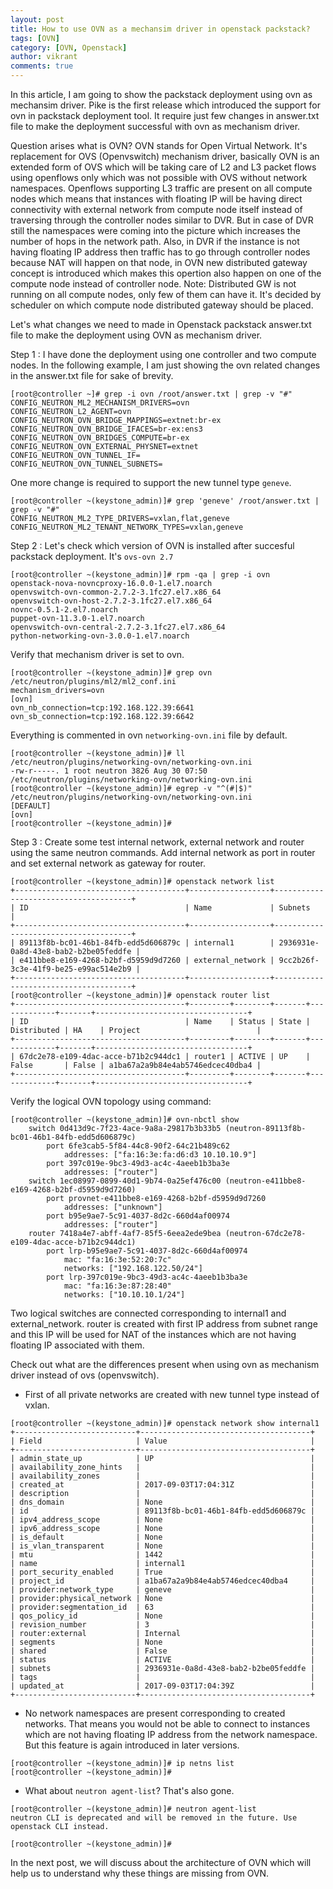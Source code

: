 ```yaml
---
layout: post
title: How to use OVN as a mechansim driver in openstack packstack?
tags: [OVN]
category: [OVN, Openstack]
author: vikrant
comments: true
--- 
```


In this article, I am going to show the packstack deployment using ovn as mechansim driver. Pike is the first release which introduced the support for ovn in packstack deployment tool. It require just few changes in answer.txt file to make the deployment successful with ovn as mechanism driver. 

Question arises what is OVN? OVN stands for Open Virtual Network. It's replacement for OVS (Openvswitch) mechanism driver, basically OVN is an extended form of OVS which will be taking care of L2 and L3 packet flows using openflows only which was not possible with OVS without network namespaces. Openflows supporting L3 traffic are present on all compute nodes which means that instances with floating IP will be having direct connectivity with external network from compute node itself instead of traversing through the controller nodes similar to DVR. But in case of DVR still the namespaces were coming into the picture which increases the number of hops in the network path. Also, in DVR if the instance is not having floating IP address then traffic has to go through controller nodes because NAT will happen on that node, in OVN new distributed gateway concept is introduced which makes this opertion also happen on one of the compute node instead of controller node. Note: Distributed GW is not running on all compute nodes, only few of them can have it. It's decided by scheduler on which compute node distributed gateway should be placed. 

Let's what changes we need to made in Openstack packstack answer.txt file to make the deployment using OVN as mechanism driver. 

Step 1 : I have done the deployment using one controller and two compute nodes. In the following example, I am just showing the ovn related changes in the answer.txt file for sake of brevity. 

~~~
[root@controller ~]# grep -i ovn /root/answer.txt | grep -v "#"
CONFIG_NEUTRON_ML2_MECHANISM_DRIVERS=ovn
CONFIG_NEUTRON_L2_AGENT=ovn
CONFIG_NEUTRON_OVN_BRIDGE_MAPPINGS=extnet:br-ex
CONFIG_NEUTRON_OVN_BRIDGE_IFACES=br-ex:ens3
CONFIG_NEUTRON_OVN_BRIDGES_COMPUTE=br-ex
CONFIG_NEUTRON_OVN_EXTERNAL_PHYSNET=extnet
CONFIG_NEUTRON_OVN_TUNNEL_IF=
CONFIG_NEUTRON_OVN_TUNNEL_SUBNETS=
~~~

One more change is required to support the new tunnel type `geneve`. 

~~~
[root@controller ~(keystone_admin)]# grep 'geneve' /root/answer.txt | grep -v "#"
CONFIG_NEUTRON_ML2_TYPE_DRIVERS=vxlan,flat,geneve
CONFIG_NEUTRON_ML2_TENANT_NETWORK_TYPES=vxlan,geneve
~~~

Step 2 : Let's check which version of OVN is installed after succesful packstack deployment. It's `ovs-ovn 2.7`

~~~
[root@controller ~(keystone_admin)]# rpm -qa | grep -i ovn
openstack-nova-novncproxy-16.0.0-1.el7.noarch
openvswitch-ovn-common-2.7.2-3.1fc27.el7.x86_64
openvswitch-ovn-host-2.7.2-3.1fc27.el7.x86_64
novnc-0.5.1-2.el7.noarch
puppet-ovn-11.3.0-1.el7.noarch
openvswitch-ovn-central-2.7.2-3.1fc27.el7.x86_64
python-networking-ovn-3.0.0-1.el7.noarch
~~~

Verify that mechanism driver is set to ovn. 

~~~
[root@controller ~(keystone_admin)]# grep ovn /etc/neutron/plugins/ml2/ml2_conf.ini
mechanism_drivers=ovn
[ovn]
ovn_nb_connection=tcp:192.168.122.39:6641
ovn_sb_connection=tcp:192.168.122.39:6642
~~~

Everything is commented in ovn `networking-ovn.ini` file by default.  

~~~
[root@controller ~(keystone_admin)]# ll /etc/neutron/plugins/networking-ovn/networking-ovn.ini
-rw-r-----. 1 root neutron 3826 Aug 30 07:50 /etc/neutron/plugins/networking-ovn/networking-ovn.ini
[root@controller ~(keystone_admin)]# egrep -v "^(#|$)" /etc/neutron/plugins/networking-ovn/networking-ovn.ini
[DEFAULT]
[ovn]
[root@controller ~(keystone_admin)]#
~~~

Step 3 : Create some test internal network, external network and router using the same neutron commands. Add internal network as port in router and set external network as gateway for router.

~~~
[root@controller ~(keystone_admin)]# openstack network list
+--------------------------------------+------------------+--------------------------------------+
| ID                                   | Name             | Subnets                              |
+--------------------------------------+------------------+--------------------------------------+
| 89113f8b-bc01-46b1-84fb-edd5d606879c | internal1        | 2936931e-0a8d-43e8-bab2-b2be05feddfe |
| e411bbe8-e169-4268-b2bf-d5959d9d7260 | external_network | 9cc2b26f-3c3e-41f9-be25-e99ac514e2b9 |
+--------------------------------------+------------------+--------------------------------------+
[root@controller ~(keystone_admin)]# openstack router list
+--------------------------------------+---------+--------+-------+-------------+-------+----------------------------------+
| ID                                   | Name    | Status | State | Distributed | HA    | Project                          |
+--------------------------------------+---------+--------+-------+-------------+-------+----------------------------------+
| 67dc2e78-e109-4dac-acce-b71b2c944dc1 | router1 | ACTIVE | UP    | False       | False | a1ba67a2a9b84e4ab5746edcec40dba4 |
+--------------------------------------+---------+--------+-------+-------------+-------+----------------------------------+
~~~

Verify the logical OVN topology using command:

~~~
[root@controller ~(keystone_admin)]# ovn-nbctl show
    switch 0d413d9c-7f23-4ace-9a8a-29817b3b33b5 (neutron-89113f8b-bc01-46b1-84fb-edd5d606879c)
        port 6fe3cab5-5f84-44c8-90f2-64c21b489c62
            addresses: ["fa:16:3e:fa:d6:d3 10.10.10.9"]
        port 397c019e-9bc3-49d3-ac4c-4aeeb1b3ba3e
            addresses: ["router"]
    switch 1ec08997-0899-40d1-9b74-0a25ef476c00 (neutron-e411bbe8-e169-4268-b2bf-d5959d9d7260)
        port provnet-e411bbe8-e169-4268-b2bf-d5959d9d7260
            addresses: ["unknown"]
        port b95e9ae7-5c91-4037-8d2c-660d4af00974
            addresses: ["router"]
    router 7418a4e7-abff-4af7-85f5-6eea2ede9bea (neutron-67dc2e78-e109-4dac-acce-b71b2c944dc1)
        port lrp-b95e9ae7-5c91-4037-8d2c-660d4af00974
            mac: "fa:16:3e:52:20:7c"
            networks: ["192.168.122.50/24"]
        port lrp-397c019e-9bc3-49d3-ac4c-4aeeb1b3ba3e
            mac: "fa:16:3e:87:28:40"
            networks: ["10.10.10.1/24"]
~~~

Two logical switches are connected corresponding to internal1 and external_network. router is created with first IP address from subnet range and this IP will be used for NAT of the instances which are not having floating IP associated with them.  

Check out what are the differences present when using ovn as mechanism driver instead of ovs (openvswitch). 

- First of all private networks are created with new tunnel type instead of vxlan.

~~~
[root@controller ~(keystone_admin)]# openstack network show internal1
+---------------------------+--------------------------------------+
| Field                     | Value                                |
+---------------------------+--------------------------------------+
| admin_state_up            | UP                                   |
| availability_zone_hints   |                                      |
| availability_zones        |                                      |
| created_at                | 2017-09-03T17:04:31Z                 |
| description               |                                      |
| dns_domain                | None                                 |
| id                        | 89113f8b-bc01-46b1-84fb-edd5d606879c |
| ipv4_address_scope        | None                                 |
| ipv6_address_scope        | None                                 |
| is_default                | None                                 |
| is_vlan_transparent       | None                                 |
| mtu                       | 1442                                 |
| name                      | internal1                            |
| port_security_enabled     | True                                 |
| project_id                | a1ba67a2a9b84e4ab5746edcec40dba4     |
| provider:network_type     | geneve                               |
| provider:physical_network | None                                 |
| provider:segmentation_id  | 63                                   |
| qos_policy_id             | None                                 |
| revision_number           | 3                                    |
| router:external           | Internal                             |
| segments                  | None                                 |
| shared                    | False                                |
| status                    | ACTIVE                               |
| subnets                   | 2936931e-0a8d-43e8-bab2-b2be05feddfe |
| tags                      |                                      |
| updated_at                | 2017-09-03T17:04:39Z                 |
+---------------------------+--------------------------------------+
~~~

- No network namespaces are present corresponding to created networks. That means you would not be able to connect to instances which are not having floating IP address from the network namespace. But this feature is again introduced in later versions. 

~~~
[root@controller ~(keystone_admin)]# ip netns list
[root@controller ~(keystone_admin)]#
~~~

- What about `neutron agent-list`? That's also gone. 

~~~
[root@controller ~(keystone_admin)]# neutron agent-list
neutron CLI is deprecated and will be removed in the future. Use openstack CLI instead.

[root@controller ~(keystone_admin)]#
~~~

In the next post, we will discuss about the architecture of OVN which will help us to understand why these things are missing from OVN. 
